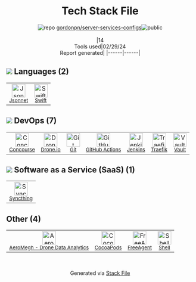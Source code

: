 <!--
&lt;--- Readme.md Snippet without images Start ---&gt;
## Tech Stack
gordonpn/server-services-configs is built on the following main stack:

- [Jsonnet](https://jsonnet.org) – Templating Languages & Extensions
- [Swift](https://developer.apple.com/swift/) – Languages
- [Concourse](https://concourse-ci.org/) – Continuous Integration
- [Drone.io](https://drone.io/) – Continuous Integration
- [GitHub Actions](https://github.com/features/actions) – Continuous Integration
- [Jenkins](http://jenkins-ci.org/) – Continuous Integration
- [Traefik](https://traefik.io/) – Load Balancer / Reverse Proxy
- [Vault](https://www.vaultproject.io/) – Secrets Management
- [Syncthing](https://syncthing.net) – File Storage
- [FreeAgent](https://www.freeagent.com/) – Accounting
- [Shell](https://en.wikipedia.org/wiki/Shell_script) – Shells

Full tech stack [here](/techstack.md)

&lt;--- Readme.md Snippet without images End ---&gt;

&lt;--- Readme.md Snippet with images Start ---&gt;
## Tech Stack
gordonpn/server-services-configs is built on the following main stack:

- <img width='25' height='25' src='https://img.stackshare.io/service/10435/preview.jpeg' alt='Jsonnet'/> [Jsonnet](https://jsonnet.org) – Templating Languages & Extensions
- <img width='25' height='25' src='https://img.stackshare.io/service/1009/tuHsaI2U.png' alt='Swift'/> [Swift](https://developer.apple.com/swift/) – Languages
- <img width='25' height='25' src='https://img.stackshare.io/service/4949/jnsjSQcw_400x400.jpg' alt='Concourse'/> [Concourse](https://concourse-ci.org/) – Continuous Integration
- <img width='25' height='25' src='https://img.stackshare.io/service/668/R_wMcCqN_400x400.png' alt='Drone.io'/> [Drone.io](https://drone.io/) – Continuous Integration
- <img width='25' height='25' src='https://img.stackshare.io/service/11563/actions.png' alt='GitHub Actions'/> [GitHub Actions](https://github.com/features/actions) – Continuous Integration
- <img width='25' height='25' src='https://img.stackshare.io/service/670/jenkins.png' alt='Jenkins'/> [Jenkins](http://jenkins-ci.org/) – Continuous Integration
- <img width='25' height='25' src='https://img.stackshare.io/service/5126/default_0a34be001ec8247c641508aa468564fb386bc50c.png' alt='Traefik'/> [Traefik](https://traefik.io/) – Load Balancer / Reverse Proxy
- <img width='25' height='25' src='https://img.stackshare.io/service/2905/vault.png' alt='Vault'/> [Vault](https://www.vaultproject.io/) – Secrets Management
- <img width='25' height='25' src='https://img.stackshare.io/service/9459/Hwe_QsE5_400x400.png' alt='Syncthing'/> [Syncthing](https://syncthing.net) – File Storage
- <img width='25' height='25' src='https://img.stackshare.io/service/1862/default_c94c32a4e30e1943b83cdf4084ca1d66ee6fa801.png' alt='FreeAgent'/> [FreeAgent](https://www.freeagent.com/) – Accounting
- <img width='25' height='25' src='https://img.stackshare.io/service/4631/default_c2062d40130562bdc836c13dbca02d318205a962.png' alt='Shell'/> [Shell](https://en.wikipedia.org/wiki/Shell_script) – Shells

Full tech stack [here](/techstack.md)

&lt;--- Readme.md Snippet with images End ---&gt;
-->
<div align="center">

# Tech Stack File
![](https://img.stackshare.io/repo.svg "repo") [gordonpn/server-services-configs](https://github.com/gordonpn/server-services-configs)![](https://img.stackshare.io/public_badge.svg "public")
<br/><br/>
|14<br/>Tools used|02/29/24 <br/>Report generated|
|------|------|
</div>

## <img src='https://img.stackshare.io/languages.svg'/> Languages (2)
<table><tr>
  <td align='center'>
  <img width='36' height='36' src='https://img.stackshare.io/service/10435/preview.jpeg' alt='Jsonnet'>
  <br>
  <sub><a href="https://jsonnet.org">Jsonnet</a></sub>
  <br>
  <sub></sub>
</td>

<td align='center'>
  <img width='36' height='36' src='https://img.stackshare.io/service/1009/tuHsaI2U.png' alt='Swift'>
  <br>
  <sub><a href="https://developer.apple.com/swift/">Swift</a></sub>
  <br>
  <sub></sub>
</td>

</tr>
</table>

## <img src='https://img.stackshare.io/devops.svg'/> DevOps (7)
<table><tr>
  <td align='center'>
  <img width='36' height='36' src='https://img.stackshare.io/service/4949/jnsjSQcw_400x400.jpg' alt='Concourse'>
  <br>
  <sub><a href="https://concourse-ci.org/">Concourse</a></sub>
  <br>
  <sub></sub>
</td>

<td align='center'>
  <img width='36' height='36' src='https://img.stackshare.io/service/668/R_wMcCqN_400x400.png' alt='Drone.io'>
  <br>
  <sub><a href="https://drone.io/">Drone.io</a></sub>
  <br>
  <sub></sub>
</td>

<td align='center'>
  <img width='36' height='36' src='https://img.stackshare.io/service/1046/git.png' alt='Git'>
  <br>
  <sub><a href="http://git-scm.com/">Git</a></sub>
  <br>
  <sub></sub>
</td>

<td align='center'>
  <img width='36' height='36' src='https://img.stackshare.io/service/11563/actions.png' alt='GitHub Actions'>
  <br>
  <sub><a href="https://github.com/features/actions">GitHub Actions</a></sub>
  <br>
  <sub></sub>
</td>

<td align='center'>
  <img width='36' height='36' src='https://img.stackshare.io/service/670/jenkins.png' alt='Jenkins'>
  <br>
  <sub><a href="http://jenkins-ci.org/">Jenkins</a></sub>
  <br>
  <sub></sub>
</td>

<td align='center'>
  <img width='36' height='36' src='https://img.stackshare.io/service/5126/default_0a34be001ec8247c641508aa468564fb386bc50c.png' alt='Traefik'>
  <br>
  <sub><a href="https://traefik.io/">Traefik</a></sub>
  <br>
  <sub></sub>
</td>

<td align='center'>
  <img width='36' height='36' src='https://img.stackshare.io/service/2905/vault.png' alt='Vault'>
  <br>
  <sub><a href="https://www.vaultproject.io/">Vault</a></sub>
  <br>
  <sub></sub>
</td>

</tr>
</table>

## <img src='https://img.stackshare.io/saas.svg'/> Software as a Service (SaaS) (1)
<table><tr>
  <td align='center'>
  <img width='36' height='36' src='https://img.stackshare.io/service/9459/Hwe_QsE5_400x400.png' alt='Syncthing'>
  <br>
  <sub><a href="https://syncthing.net">Syncthing</a></sub>
  <br>
  <sub></sub>
</td>

</tr>
</table>

## Other (4)
<table><tr>
  <td align='center'>
  <img width='36' height='36' src='https://img.stackshare.io/service/48448/default_92b852f3e90f828bc1faf7e52f723a459651e34a.png' alt='AeroMegh - Drone Data Analytics'>
  <br>
  <sub><a href="https://aeromegh.com/">AeroMegh - Drone Data Analytics</a></sub>
  <br>
  <sub></sub>
</td>

<td align='center'>
  <img width='36' height='36' src='https://img.stackshare.io/service/2426/e1cbdef9d4b11484049a033886578e54_400x400.png' alt='CocoaPods'>
  <br>
  <sub><a href="https://cocoapods.org/">CocoaPods</a></sub>
  <br>
  <sub></sub>
</td>

<td align='center'>
  <img width='36' height='36' src='https://img.stackshare.io/service/1862/default_c94c32a4e30e1943b83cdf4084ca1d66ee6fa801.png' alt='FreeAgent'>
  <br>
  <sub><a href="https://www.freeagent.com/">FreeAgent</a></sub>
  <br>
  <sub></sub>
</td>

<td align='center'>
  <img width='36' height='36' src='https://img.stackshare.io/service/4631/default_c2062d40130562bdc836c13dbca02d318205a962.png' alt='Shell'>
  <br>
  <sub><a href="https://en.wikipedia.org/wiki/Shell_script">Shell</a></sub>
  <br>
  <sub></sub>
</td>

</tr>
</table>

<br/>
<div align='center'>

Generated via [Stack File](https://github.com/marketplace/stack-file)
